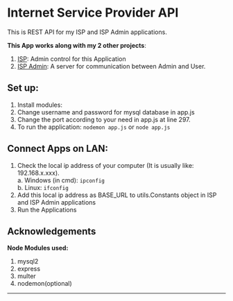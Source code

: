 
# Internet Service Provider API

This is REST API for my ISP and ISP Admin applications.

**This App works along with my 2 other projects**:
1. [ISP](https://github.com/nishita0512/ISP): Admin control for this Application
2. [ISP Admin](https://github.com/nishita0512/ISPAdmin): A server for communication between Admin and User. 

## Set up:

1. Install modules:
2. Change username and password for mysql database in app.js
3. Change the port according to your need in app.js at line 297.
4. To run the application:
    ```nodemon app.js```
    or
    ```node app.js```

## Connect Apps on LAN:
1. Check the local ip address of your computer (It is usually like: 192.168.x.xxx).   
a. Windows (in cmd): `ipconfig`   
b. Linux: `ifconfig`   
2. Add this local ip address as BASE_URL to utils.Constants object in ISP and ISP Admin applications
3. Run the Applications
## Acknowledgements

**Node Modules used:**

1. mysql2
2. express
3. multer
4. nodemon(optional)

---
